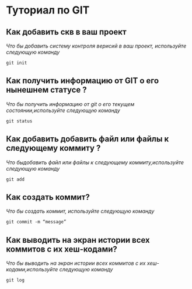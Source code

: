 # Туториал по GIT 

## Как добавить скв в ваш проект 

*Что бы добавить систему контроля верисий в ваш проект, используйте следующую команду* 

```
git init

```

## Как получить информацию от GIT о его нынешнем статусе ? 

*Что бы получить информацию от git о его текущем состоянии,используйте следующую команду*

```
git status

```

## Как добавить добавить файл или файлы к следующему коммиту ? 

*Что быдобавить файл или файлы к следующему коммиту,используйте следующую команду*

```
git add

```

## Как создать коммит? 

*Что бы создать коммит, используйте следующую команду*

```
git commit -m “message” 

```

## Как выводить на экран истории всех коммитов с их хеш-кодами? 

*Что бы выводить на экран истории всех коммитов с их хеш-кодами,используйте следующую команду*

```
git log 

```